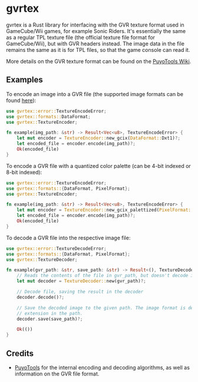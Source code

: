 # gvrtex

gvrtex is a Rust library for interfacing with the GVR texture format used in GameCube/Wii games, for example Sonic Riders. It's essentially the same as a regular TPL texture file (the official texture file format for GameCube/Wii), but with GVR headers instead. The image data in the file remains the same as it is for TPL files, so that the game console can read it.

More details on the GVR texture format can be found on the [PuyoTools Wiki](https://code.google.com/archive/p/puyotools/wikis/GVRTexture.wiki).

## Examples

To encode an image into a GVR file (the supported image formats can be found [here](https://github.com/image-rs/image/blob/main/README.md#supported-image-formats)):

```rust
use gvrtex::error::TextureEncodeError;
use gvrtex::formats::DataFormat;
use gvrtex::TextureEncoder;

fn example(img_path: &str) -> Result<Vec<u8>, TextureEncodeError> {
    let mut encoder = TextureEncoder::new_gcix(DataFormat::Dxt1)?;
    let encoded_file = encoder.encode(img_path)?;
    Ok(encoded_file)
}
```

To encode a GVR file with a quantized color palette (can be 4-bit indexed or 8-bit indexed):

```rust
use gvrtex::error::TextureEncodeError;
use gvrtex::formats::{DataFormat, PixelFormat};
use gvrtex::TextureEncoder;

fn example(img_path: &str) -> Result<Vec<u8>, TextureEncodeError> {
    let mut encoder = TextureEncoder::new_gcix_palettized(PixelFormat::RGB5A3, DataFormat::Index8)?;
    let encoded_file = encoder.encode(img_path)?;
    Ok(encoded_file)
}
```

To decode a GVR file into the respective image file:

```rust
use gvrtex::error::TextureDecodeError;
use gvrtex::formats::{DataFormat, PixelFormat};
use gvrtex::TextureDecoder;

fn example(gvr_path: &str, save_path: &str) -> Result<(), TextureDecodeError> {
    // Reads the contents of the file in gvr_path, but doesn't decode it yet.
    let mut decoder = TextureDecoder::new(gvr_path)?;

    // Decode file, saving the result in the decoder
    decoder.decode()?;

    // Save the decoded image to the given path. The image format is derived from the file
    // extension in the path.
    decoder.save(save_path)?;

    Ok(())
}
```

## Credits

- [PuyoTools](https://github.com/nickworonekin/puyotools) for the internal encoding and decoding algorithms, as well as information on the GVR file format.
